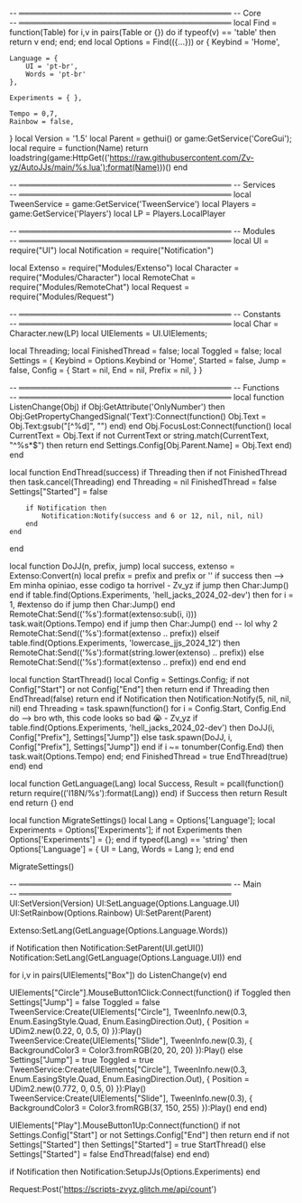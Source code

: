 -- ══════════════════════════════════════
--               Core				
-- ══════════════════════════════════════
local Find = function(Table) for i,v in pairs(Table or {}) do if typeof(v) == 'table' then return v end; end; end
local Options = Find(({...})) or {
	Keybind = 'Home',

	Language = {
		UI = 'pt-br',
		Words = 'pt-br'
	},

	Experiments = { },

	Tempo = 0,7,
	Rainbow = false,
}
local Version = '1.5'
local Parent = gethui() or game:GetService('CoreGui');
local require = function(Name)
	return loadstring(game:HttpGet(('https://raw.githubusercontent.com/Zv-yz/AutoJJs/main/%s.lua'):format(Name)))()
end

-- ══════════════════════════════════════
--              Services				
-- ══════════════════════════════════════
local TweenService = game:GetService('TweenService')
local Players = game:GetService('Players')
local LP = Players.LocalPlayer

-- ══════════════════════════════════════
--              Modules				
-- ══════════════════════════════════════
local UI = require("UI")
local Notification = require("Notification")

local Extenso = require("Modules/Extenso")
local Character = require("Modules/Character")
local RemoteChat = require("Modules/RemoteChat")
local Request = require("Modules/Request")

-- ══════════════════════════════════════
--  	        Constants				
-- ══════════════════════════════════════
local Char = Character.new(LP)
local UIElements = UI.UIElements;

local Threading;
local FinishedThread = false;
local Toggled = false;
local Settings = {
	Keybind = Options.Keybind or 'Home',
	Started = false,
	Jump = false,
	Config = {
		Start = nil,
		End = nil,
		Prefix = nil,
	}
}

-- ══════════════════════════════════════
--              Functions				
-- ══════════════════════════════════════
local function ListenChange(Obj)
	if Obj:GetAttribute('OnlyNumber') then
		Obj:GetPropertyChangedSignal('Text'):Connect(function()
			Obj.Text = Obj.Text:gsub("[^%d]", "")
		end)
	end
	Obj.FocusLost:Connect(function()
		local CurrentText = Obj.Text
		if not CurrentText or string.match(CurrentText, "^%s*$") then return end
		Settings.Config[Obj.Parent.Name] = Obj.Text
	end)
end

local function EndThread(success)
	if Threading then
		if not FinishedThread then task.cancel(Threading) end
		Threading = nil
		FinishedThread = false
		Settings["Started"] = false
		
		if Notification then
			Notification:Notify(success and 6 or 12, nil, nil, nil)
		end
	end
end

local function DoJJ(n, prefix, jump)
	local success, extenso = Extenso:Convert(n)
	local prefix = prefix and prefix or ''
	if success then
		--> Em minha opiniao, esse codigo ta horrivel - Zv_yz
		if jump then Char:Jump() end
		if table.find(Options.Experiments, 'hell_jacks_2024_02-dev') then
			for i = 1, #extenso do
				if jump then Char:Jump() end
				RemoteChat:Send(('%s'):format(extenso:sub(i, i)))
				task.wait(Options.Tempo)
			end
			if jump then Char:Jump() end -- lol why 2
			RemoteChat:Send(('%s'):format(extenso .. prefix))
		elseif table.find(Options.Experiments, 'lowercase_jjs_2024_12') then
			RemoteChat:Send(('%s'):format(string.lower(extenso) .. prefix))
		else
			RemoteChat:Send(('%s'):format(extenso .. prefix))
		end
	end
end

local function StartThread()
	local Config = Settings.Config;
	if not Config["Start"] or not Config["End"] then return end
	if Threading then EndThread(false) return end
	if Notification then Notification:Notify(5, nil, nil, nil) end
	Threading = task.spawn(function()
		for i = Config.Start, Config.End do
			--> bro wth, this code looks so bad :sob: - Zv_yz
			if table.find(Options.Experiments, 'hell_jacks_2024_02-dev') then
				DoJJ(i, Config["Prefix"], Settings["Jump"])
			else
				task.spawn(DoJJ, i, Config["Prefix"], Settings["Jump"])
			end
			if i ~= tonumber(Config.End) then task.wait(Options.Tempo) end;
		end
		FinishedThread = true
		EndThread(true)
	end)
end

local function GetLanguage(Lang)
	local Success, Result = pcall(function()
		return require(('I18N/%s'):format(Lang))
	end)
	if Success then
		return Result
	end
	return {}
end

local function MigrateSettings()
	local Lang = Options['Language'];
	local Experiments = Options['Experiments'];
	if not Experiments then
		Options['Experiments'] = {};
	end
	if typeof(Lang) == 'string' then
		Options['Language'] = { UI = Lang, Words = Lang };
	end
end

MigrateSettings()

-- ══════════════════════════════════════
--                Main				
-- ══════════════════════════════════════
UI:SetVersion(Version)
UI:SetLanguage(Options.Language.UI)
UI:SetRainbow(Options.Rainbow)
UI:SetParent(Parent)

Extenso:SetLang(GetLanguage(Options.Language.Words))

if Notification then
	Notification:SetParent(UI.getUI())
	Notification:SetLang(GetLanguage(Options.Language.UI))
end

for i,v in pairs(UIElements["Box"]) do
	ListenChange(v)
end

UIElements["Circle"].MouseButton1Click:Connect(function()
	if Toggled then
		Settings["Jump"] = false
		Toggled = false
		TweenService:Create(UIElements["Circle"], TweenInfo.new(0.3, Enum.EasingStyle.Quad, Enum.EasingDirection.Out), { Position = UDim2.new(0.22, 0, 0.5, 0) }):Play()
		TweenService:Create(UIElements["Slide"], TweenInfo.new(0.3), { BackgroundColor3 = Color3.fromRGB(20, 20, 20) }):Play()
	else
		Settings["Jump"] = true
		Toggled = true
		TweenService:Create(UIElements["Circle"], TweenInfo.new(0.3, Enum.EasingStyle.Quad, Enum.EasingDirection.Out), { Position = UDim2.new(0.772, 0, 0.5, 0) }):Play()
		TweenService:Create(UIElements["Slide"], TweenInfo.new(0.3), { BackgroundColor3 = Color3.fromRGB(37, 150, 255) }):Play()
	end
end)

UIElements["Play"].MouseButton1Up:Connect(function()
	if not Settings.Config["Start"] or not Settings.Config["End"] then return end
	if not Settings["Started"] then
		Settings["Started"] = true
		StartThread()
	else
		Settings["Started"] = false
		EndThread(false)
	end
end)

if Notification then
	Notification:SetupJJs(Options.Experiments)
end

Request:Post('https://scripts-zvyz.glitch.me/api/count')
